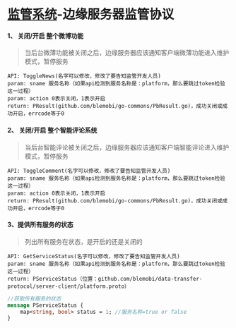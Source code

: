 # [监管系统](https://github.com/blemobi/go-platform-manager.git)-边缘服务器监管协议

#### 1、 关闭/开启 整个微博功能
> 当后台微薄功能被关闭之后，边缘服务器应该通知客户端微薄功能进入维护模式，暂停服务

	API: ToggleNews(名字可以修改，修改了要告知监管开发人员)
	param: sname 服务名称（如果api检测到服务名称是：platform，那么要跳过token检验这一过程）
	param: action 0表示关闭，1表示开启
	return: PResult(github.com/blemobi/go-commons/PbResult.go)，成功关闭或成功开启，errcode等于0
	
#### 2、 关闭/开启 整个智能评论系统
> 当后台智能评论被关闭之后，边缘服务器应该通知客户端智能评论进入维护模式，暂停服务

	API: ToggleComment(名字可以修改，修改了要告知监管开发人员)
	param: sname 服务名称（如果api检测到服务名称是：platform，那么要跳过token检验这一过程）
	param: action 0表示关闭，1表示开启
	return: PResult(github.com/blemobi/go-commons/PbResult.go)，成功关闭或成功开启，errcode等于0
	
#### 3、提供所有服务的状态
> 列出所有服务在状态，是开启的还是关闭的

	API: GetServiceStatus(名字可以修改，修改了要告知监管开发人员)
	param: sname 服务名称（如果api检测到服务名称是：platform，那么要跳过token检验这一过程）
	return: PServiceStatus（位置：github.com/blemobi/data-transfer-protocol/server-client/platform.proto）

```protobuf
//获取所有服务的状态
message PServiceStatus {
	map<string, bool> status = 1; //服务名称=true or false
}
```
